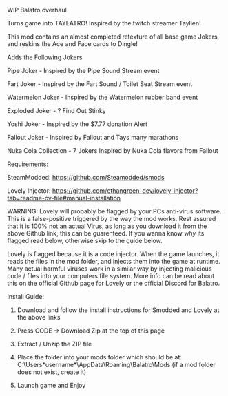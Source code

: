 WIP Balatro overhaul 

Turns game into TAYLATRO! Inspired by the twitch streamer Taylien! 

This mod contains an almost completed retexture of all base game Jokers, and reskins the Ace and Face cards to Dingle! 

Adds the Following Jokers 

Pipe Joker - Inspired by the Pipe Sound Stream event

Fart Joker - Inspired by the Fart Sound / Toilet Seat Stream event

Watermelon Joker - Inspired by the Watermelon rubber band event 

Exploded Joker - ? Find Out Stinky 

Yoshi Joker - Inspired by the $7.77 donation Alert 

Fallout Joker - Inspired by Fallout and Tays many marathons

Nuka Cola Collection - 7 Jokers Inspired by Nuka Cola flavors from Fallout 


Requirements: 

SteamModded: https://github.com/Steamodded/smods


Lovely Injector: https://github.com/ethangreen-dev/lovely-injector?tab=readme-ov-file#manual-installation 


WARNING: Lovely will probably be flagged by your PCs anti-virus software. This is a false-positive triggered by the way the mod works. Rest assured that it is 100% not an actual Virus, as long as you download it from the above Github link, this can be guarenteed. If you wanna know *why* its flagged read below, otherwise skip to the guide below. 

Lovely is flagged because it is a code injector. When the game launches, it reads the files in the mod folder, and injects them into the game at runtime. Many actual harmful viruses work in a similar way by injecting malicious code / files into your computers file system. More info can be read about this on the official Github page for Lovely or the official Discord for Balatro. 


Install Guide: 
1. Download and follow the install instructions for Smodded and Lovely at the above links 

2. Press CODE -> Download Zip at the top of this page
   
3. Extract / Unzip the ZIP file
   
4. Place the folder into your mods folder which should be at: C:\Users\*username*\AppData\Roaming\Balatro\Mods  (if a mod folder does not exist, create it)
   
5. Launch game and Enjoy


